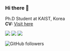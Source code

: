 ### Hi there 👋
Ph.D Student at KAIST, Korea<br>
**CV:** [Visit here](https://kimseoye.github.io/about.html)


<!-- [![Top Langs](https://github-readme-stats.vercel.app/api/top-langs/?username=KimSeoYe&layout=compact&hide=html)](https://github.com/anuraghazra/github-readme-stats) -->

<!-- [![Anurag's GitHub stats](https://github-readme-stats.vercel.app/api?username=KimSeoYe&count_private=true&show_icons=true)](https://github.com/anuraghazra/github-readme-stats) -->

<!-- <a href="https://kimseoye.github.io" target="_blank"><img src="https://img.shields.io/badge/blog-blueviolet?style=flat-square&logo=GitHub&logoColor=white"/></a> -->
<a href="https://github.com/KimSeoYe" target="_blank"><img src="https://img.shields.io/badge/GitHub-black?style=flat-square&logo=GitHub&logoColor=white"/></a>
<a href="mailto:kimseoye.public@gmail.com" target="_blank"><img src="https://img.shields.io/badge/Gmail-d14836?style=flat-square&logo=Gmail&logoColor=white"/></a>
<a href="mailto:kimseoye@kaist.ac.kr" target="_blank"><img src="https://img.shields.io/badge/kaist-blue?style=flat-square&logo=Gmail&logoColor=white"/></a>
<!-- <br> -->
<!-- <a href="https://hits.seeyoufarm.com"><img src="https://hits.seeyoufarm.com/api/count/incr/badge.svg?url=https%3A%2F%2Fgithub.com%2FKimSeoYe%2FKimSeoYe&count_bg=%2379C83D&title_bg=%23555555&icon=&icon_color=%23E7E7E7&title=profile-views&edge_flat=false"/></a> -->
<img alt="GitHub followers" src="https://img.shields.io/github/followers/KimSeoYe?style=social">




<!--
**KimSeoYe/KimSeoYe** is a ✨ _special_ ✨ repository because its `README.md` (this file) appears on your GitHub profile.

Here are some ideas to get you started:

- 🔭 I’m currently working on ...
- 🌱 I’m currently learning ...
- 👯 I’m looking to collaborate on ...
- 🤔 I’m looking for help with ...
- 💬 Ask me about ...
- 📫 How to reach me: ...
- 😄 Pronouns: ...
- ⚡ Fun fact: ...
-->
